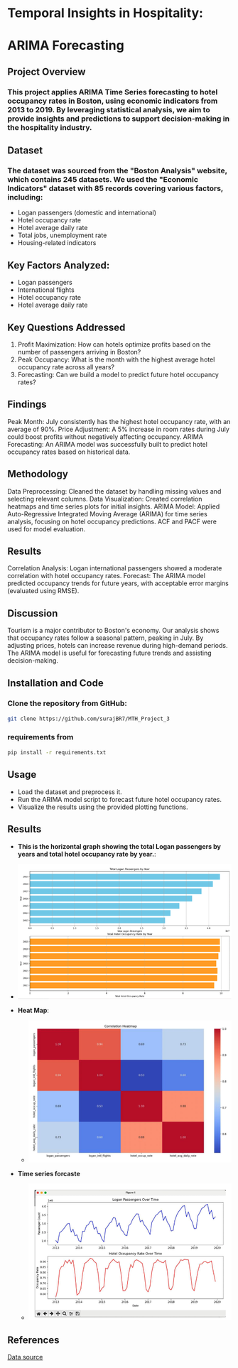 # Temporal Insights in Hospitality: 
  # ARIMA Forecasting


## Project Overview

### This project applies ARIMA Time Series forecasting to hotel occupancy rates in Boston, using economic indicators from 2013 to 2019. By leveraging statistical analysis, we aim to provide insights and predictions to support decision-making in the hospitality industry.

## Dataset
   ### The dataset was sourced from the "Boston Analysis" website, which contains 245 datasets. We used the "Economic Indicators" dataset with 85 records covering various factors, including:

  - Logan passengers (domestic and international)
  - Hotel occupancy rate
  - Hotel average daily rate
  - Total jobs, unemployment rate
  - Housing-related indicators

## Key Factors Analyzed:

  - Logan passengers
  - International flights
  - Hotel occupancy rate
  - Hotel average daily rate

    
## Key Questions Addressed

1. Profit Maximization: How can hotels optimize profits based on the number of passengers arriving in Boston?
2. Peak Occupancy: What is the month with the highest average hotel occupancy rate across all years?
3. Forecasting: Can we build a model to predict future hotel occupancy rates?

## Findings
Peak Month: July consistently has the highest hotel occupancy rate, with an average of 90%.
Price Adjustment: A 5% increase in room rates during July could boost profits without negatively affecting occupancy.
ARIMA Forecasting: An ARIMA model was successfully built to predict hotel occupancy rates based on historical data.

## Methodology
Data Preprocessing: Cleaned the dataset by handling missing values and selecting relevant columns.
Data Visualization: Created correlation heatmaps and time series plots for initial insights.
ARIMA Model: Applied Auto-Regressive Integrated Moving Average (ARIMA) for time series analysis, focusing on hotel occupancy predictions. ACF and PACF were used for model evaluation.

## Results
Correlation Analysis: Logan international passengers showed a moderate correlation with hotel occupancy rates.
Forecast: The ARIMA model predicted occupancy trends for future years, with acceptable error margins (evaluated using RMSE).

## Discussion
Tourism is a major contributor to Boston's economy. Our analysis shows that occupancy rates follow a seasonal pattern, peaking in July. By adjusting prices, hotels can increase revenue during high-demand periods. The ARIMA model is useful for forecasting future trends and assisting decision-making.

## Installation and Code
### Clone the repository from GitHub: 
```bash
git clone https://github.com/surajBR7/MTH_Project_3

```
### requirements from
```bash
pip install -r requirements.txt
```

## Usage

- Load the dataset and preprocess it.
- Run the ARIMA model script to forecast future hotel occupancy rates.
- Visualize the results using the provided plotting functions.

## Results

- **This is the horizontal graph showing the total Logan passengers by years and total hotel occupancy rate by year.**:
- 
   ![Alt text](./images/Bargraph.jpg)

- **Heat Map**:
  
  - ![Heat_map](./images/Heatmap.jpg)

- **Time series forcaste** 
  - ![Time series forcaste](./images/Timeseries.jpg)


## References

[Data source](https://github.com)
 


